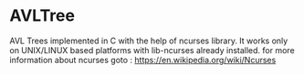# AVLTree
AVL Trees implemented in C with the help of ncurses library. It works only on UNIX/LINUX based platforms 
with lib-ncurses already installed. for more information about ncurses goto :
https://en.wikipedia.org/wiki/Ncurses
 
